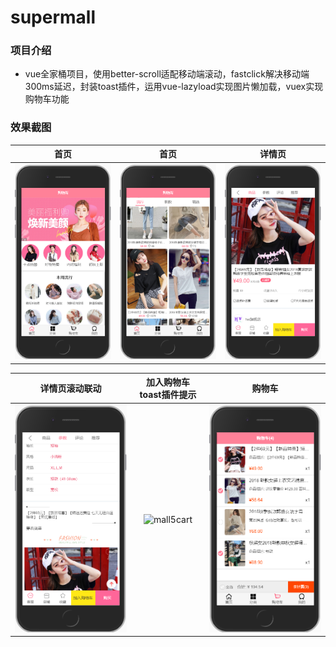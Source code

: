 

# supermall

### 项目介绍

- vue全家桶项目，使用better-scroll适配移动端滚动，fastclick解决移动端300ms延迟，封装toast插件，运用vue-lazyload实现图片懒加载，vuex实现购物车功能

### 效果截图

|              首页              |               首页               |             详情页             |
| :----------------------------: | :------------------------------: | :----------------------------: |
| ![mall1](screenshot/mall1.png) | ![Small2](screenshot/Small2.png) | ![mall3](screenshot/mall3.png) |





|         详情页滚动联动         |      加入购物车toast插件提示       |             购物车             |
| :----------------------------: | :--------------------------------: | :----------------------------: |
| ![mall4](screenshot/mall4.png) | ![mall5cart](assets/mall5cart.png) | ![mall6](screenshot/mall6.png) |

